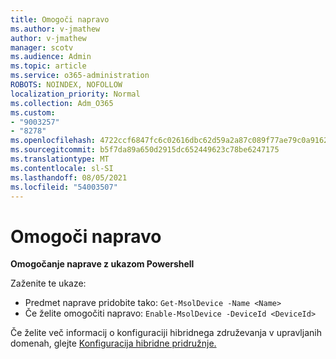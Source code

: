 ```yaml
---
title: Omogoči napravo
ms.author: v-jmathew
author: v-jmathew
manager: scotv
ms.audience: Admin
ms.topic: article
ms.service: o365-administration
ROBOTS: NOINDEX, NOFOLLOW
localization_priority: Normal
ms.collection: Adm_O365
ms.custom:
- "9003257"
- "8278"
ms.openlocfilehash: 4722ccf6847fc6c02616dbc62d59a2a87c089f77ae79c0a916211af6c5f2a6d0
ms.sourcegitcommit: b5f7da89a650d2915dc652449623c78be6247175
ms.translationtype: MT
ms.contentlocale: sl-SI
ms.lasthandoff: 08/05/2021
ms.locfileid: "54003507"
---
```

# <a name="enable-device"></a>Omogoči napravo

**Omogočanje naprave z ukazom Powershell**

Zaženite te ukaze:

- Predmet naprave pridobite tako: `Get-MsolDevice -Name <Name>`
- Če želite omogočiti napravo: `Enable-MsolDevice -DeviceId <DeviceId>`

Če želite več informacij o konfiguraciji hibridnega združevanja v upravljanih domenah, glejte [Konfiguracija hibridne pridružnje.](https://docs.microsoft.com/azure/active-directory/devices/hybrid-azuread-join-managed-domains)
